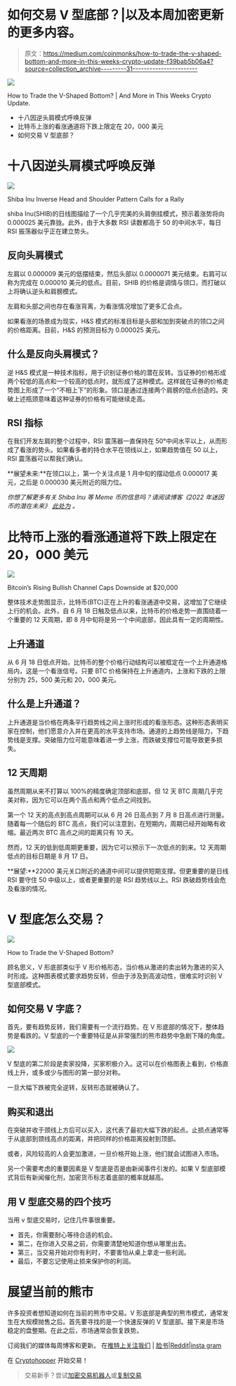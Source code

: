 # 如何交易 V 型底部？|以及本周加密更新的更多内容。

> 原文：<https://medium.com/coinmonks/how-to-trade-the-v-shaped-bottom-and-more-in-this-weeks-crypto-update-f39bab5b06a4?source=collection_archive---------31----------------------->

![](img/26cf5e27643d32c5a35be46e369718f8.png)

How to Trade the V-Shaped Bottom? | And More in This Weeks Crypto Update.

*   十八因逆头肩模式呼唤反弹
*   比特币上涨的看涨通道将下跌上限定在 20，000 美元
*   如何交易 V 型底部？

# 十八因逆头肩模式呼唤反弹

![](img/80877723aed883d5823f83c3058da1a6.png)

Shiba Inu Inverse Head and Shoulder Pattern Calls for a Rally

shiba Inu(SHIB)的日线图描绘了一个几乎完美的头肩倒挂模式，预示着涨势将向 0.000025 美元靠拢。此外，由于大多数 RSI 读数都高于 50 的中间水平，每日 RSI 振荡器似乎正在建立势头。

## 反向头肩模式

左肩以 0.000009 美元的低摆结束，然后头部以 0.0000071 美元结束。右肩可以称为完成在 0.000010 美元的低点。目前，SHIB 的价格是调情与领口，而打破以上将确认逆头和肩膀模式。

左肩和头部之间也存在看涨背离，为看涨情况增加了更多汇合点。

如果看涨的场景成为现实，H&S 模式的标准目标是头部和加到突破点的领口之间的价格距离。目前，H&S 的预测目标为 0.000025 美元。

## 什么是反向头肩模式？

逆 H&S 模式是一种技术指标，用于识别证券价格的潜在反转。当证券的价格形成两个较低的高点和一个较高的低点时，就形成了这种模式。这样就在证券的价格走势图上形成了一个“不相上下”的形象。领口是通过连接两个肩膀的低点创造的。突破上述瓶颈意味着这种证券的价格有可能继续走高。

## RSI 指标

在我们开发左肩的整个过程中，RSI 震荡器一直保持在 50°中间水平以上，从而形成了看涨的势头。如果看多者的持仓水平在领线以上，如果趋势值在 50 以上，RSI 震荡器可以帮我们确认。

**展望未来:**在领口以上，第一个关注点是 1 月中旬的摆动低点 0.000017 美元，之后是 0.000030 美元附近的阻力位。

*你想了解更多有关 Shiba Inu 等 Meme 币的信息吗？请阅读博客《2022 年迷因币的潜在未来》* [*此处为*](https://www.cryptohopper.com/blog/6876-the-potential-future-of-meme-coins-in-2022) *。*

# 比特币上涨的看涨通道将下跌上限定在 20，000 美元

![](img/7fc6ad12af76342934f5ffbc8a75e883.png)

Bitcoin’s Rising Bullish Channel Caps Downside at $20,000

整体技术走势图显示，比特币(BTC)正在上升的看涨通道中交易，这增加了它继续上行的机会。此外，自 6 月 18 日触及低点以来，比特币的价格走势一直围绕着一个重要的 12 天周期，即 8 月中旬将是另一个中间底部，因此具有一定的周期性。

## 上升通道

从 6 月 18 日低点开始，比特币的整个价格行动结构可以被框定在一个上升通道格局内，这是一个看涨信号。只要 BTC 价格保持在上升通道内，上涨和下跌的上限分别为 25，500 美元和 20，000 美元。

## 什么是上升通道？

上升通道是当价格在两条平行趋势线之间上涨时形成的看涨形态。这种形态表明买家在控制，他们愿意介入并在更高的水平支持市场。通道的上趋势线是阻力，下趋势线是支撑。突破阻力位可能意味着进一步上涨，而跌破支撑位可能导致更多损失。

## 12 天周期

虽然周期从来不打算以 100%的精度确定顶部和底部，但 12 天 BTC 周期几乎完美对称，因为它可以在两个高点和两个低点之间找到。

第一个 12 天的高点到高点周期可以从 6 月 26 日高点到 7 月 8 日高点进行测量。随着每一个随后的 BTC 高点，我们可以注意到，在短期内，周期已经开始略有收缩。最近两次 BTC 高点之间的距离只有 10 天。

然而，12 天的低到低周期更重要，因为它可以预示下一次低点的到来。12 天周期低点的目标日期是 8 月 17 日。

**展望:**22000 美元关口附近的通道中间可以提供短期支撑。但更重要的是日线 RSI 要守住 50 中级以上，或者更重要的是 RSI 趋势线以上。RSI 跌破趋势线会危及看涨的情况。

# V 型底怎么交易？

![](img/be8d9084481688aecf4b2e67dba6e8b7.png)

How to Trade the V-Shaped Bottom?

顾名思义，V 形底部类似于 V 形价格形态，当价格从激进的卖出转为激进的买入时形成。这种图表模式要求趋势反转，但由于涉及到高波动性，很难实时识别 V 型底部模式。

## 如何交易 V 字底？

首先，要有趋势反转，我们需要有一个流行趋势。在 V 形底部的情况下，整体趋势是看跌的。V 型底的一个重要特征是从非常强烈的熊市趋势中急剧下降的角度。

![](img/2fe752cc142543d3ddc340b3db138a95.png)

V 型底的第二阶段是卖家投降，买家积极介入。这可以在价格图表上看到，价格直线上升，或多或少与图形的第一部分对称。

一旦大幅下跌被完全逆转，反转形态就被确认了。

## 购买和退出

在突破并收于颈线上方后可以买入，这代表了最初大幅下跌的起点。止损点通常等于从底部到颈线高点的距离，并把同样的价格距离投射到顶部。

或者，风险较高的人会更加激进，一旦价格开始上涨，他们就会试图进入市场。

另一个需要考虑的重要因素是 V 型底是否是由新闻事件引发的。如果 V 型底部模式背后有新闻催化剂，加密货币标志着底部的概率就越高。

## 用 V 型底交易的四个技巧

当用 v 型底交易时，记住几件事很重要。

*   首先，你需要耐心等待合适的机会。
*   第二，在你进入交易之前，你需要清楚地知道你想从哪里出去。
*   第三，当交易开始对你有利时，不要害怕从桌上拿走一些利润。
*   最后，不要忘记使用止损来保护你的利润。

# 展望当前的熊市

许多投资者想知道如何在当前的熊市中交易。V 形底部是典型的熊市模式，通常发生在大规模抛售之后。首先要寻找的是一个快速反弹的 V 型底部。接下来是市场稳定的盘整期。在此之后，市场通常会恢复跌势。

订阅我们的媒体每周博客和更新。
在[推特上关注我们](https://twitter.com/cryptohopper) | [脸书](https://www.facebook.com/cryptohopper)|[Reddit](https://www.reddit.com/r/CryptoHopper/)|[insta gram](https://www.instagram.com/cryptohopper/?hl=nl)

在 [Cryptohopper](https://www.cryptohopper.com/) 开始交易！

> 交易新手？尝试[加密交易机器人](/coinmonks/crypto-trading-bot-c2ffce8acb2a)或[复制交易](/coinmonks/top-10-crypto-copy-trading-platforms-for-beginners-d0c37c7d698c)